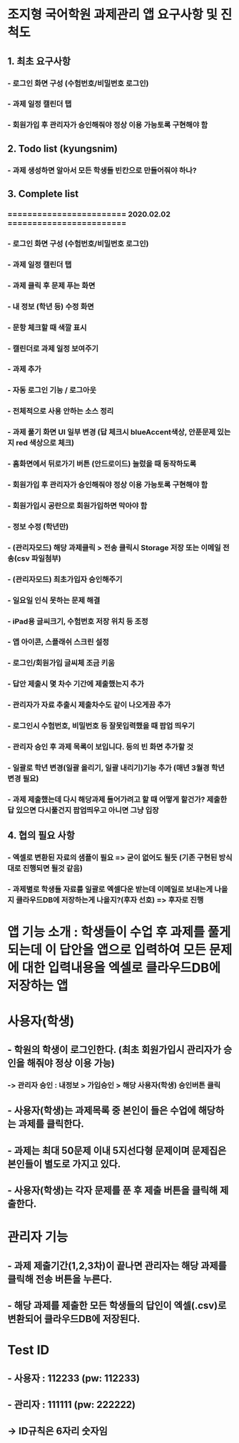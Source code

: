 # 조지형 국어학원 과제관리 앱 요구사항 및 진척도

## 1. 최초 요구사항
### - 로그인 화면 구성 (수험번호/비밀번호 로그인)
### - 과제 일정 캘린더 탭
### - 회원가입 후 관리자가 승인해줘야 정상 이용 가능토록 구현해야 함

## 2. Todo list (kyungsnim)
### - 과제 생성하면 알아서 모든 학생들 빈칸으로 만들어줘야 하나?

## 3. Complete list
### ======================== 2020.02.02 ========================
### - 로그인 화면 구성 (수험번호/비밀번호 로그인)
### - 과제 일정 캘린더 탭
### - 과제 클릭 후 문제 푸는 화면
### - 내 정보 (학년 등) 수정 화면
### - 문항 체크할 때 색깔 표시
### - 캘린더로 과제 일정 보여주기
### - 과제 추가
### - 자동 로그인 기능 / 로그아웃
### - 전체적으로 사용 안하는 소스 정리
### - 과제 풀기 화면 UI 일부 변경 (답 체크시 blueAccent색상, 안푼문제 있는지 red 색상으로 체크)
### - 홈화면에서 뒤로가기 버튼 (안드로이드) 눌렀을 때 동작하도록
### - 회원가입 후 관리자가 승인해줘야 정상 이용 가능토록 구현해야 함
### - 회원가입시 공란으로 회원가입하면 막아야 함
### - 정보 수정 (학년만)
### - (관리자모드) 해당 과제클릭 > 전송 클릭시 Storage 저장 또는 이메일 전송(csv 파일첨부)
### - (관리자모드) 최초가입자 승인해주기
### - 일요일 인식 못하는 문제 해결
### - iPad용 글씨크기, 수험번호 저장 위치 등 조정
### - 앱 아이콘, 스플래쉬 스크린 설정
### - 로그인/회원가입 글씨체 조금 키움
### - 답안 제출시 몇 차수 기간에 제출했는지 추가
### - 관리자가 자료 추출시 제출차수도 같이 나오게끔 추가
### - 로그인시 수험번호, 비밀번호 등 잘못입력했을 때 팝업 띄우기
### - 관리자 승인 후 과제 목록이 보입니다. 등의 빈 화면 추가할 것
### - 일괄로 학년 변경(일괄 올리기, 일괄 내리기)기능 추가 (매년 3월경 학년 변경 필요)
### - 과제 제출했는데 다시 해당과제 들어가려고 할 때 어떻게 할건가? 제출한 답 있으면 다시풀건지 팝업띄우고 아니면 그냥 입장

## 4. 협의 필요 사항
### - 엑셀로 변환된 자료의 샘플이 필요 => 굳이 없어도 될듯 (기존 구현된 방식대로 진행되면 될것 같음)
### - 과제별로 학생들 자료를 일괄로 엑셀다운 받는데 이메일로 보내는게 나을지 클라우드DB에 저장하는게 나을지?(후자 선호) => 후자로 진행

# 앱 기능 소개 : 학생들이 수업 후 과제를 풀게 되는데 이 답안을 앱으로 입력하여 모든 문제에 대한 입력내용을 엑셀로 클라우드DB에 저장하는 앱

# 사용자(학생)
## - 학원의 학생이 로그인한다. (최초 회원가입시 관리자가 승인을 해줘야 정상 이용 가능)
### -> 관리자 승인 : 내정보 > 가입승인 > 해당 사용자(학생) 승인버튼 클릭
## - 사용자(학생)는 과제목록 중 본인이 들은 수업에 해당하는 과제를 클릭한다.
## - 과제는 최대 50문제 이내 5지선다형 문제이며 문제집은 본인들이 별도로 가지고 있다.
## - 사용자(학생)는 각자 문제를 푼 후 제출 버튼을 클릭해 제출한다.

# 관리자 기능
## - 과제 제출기간(1,2,3차)이 끝나면 관리자는 해당 과제를 클릭해 전송 버튼을 누른다.
## - 해당 과제를 제출한 모든 학생들의 답인이 엑셀(.csv)로 변환되어 클라우드DB에 저장된다.

# Test ID
## - 사용자 : 112233 (pw: 112233)
## - 관리자 : 111111 (pw: 222222)
## -> ID규칙은 6자리 숫자임